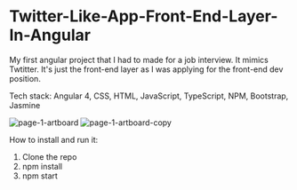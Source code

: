 # Twitter-Like-App-Front-End-Layer-In-Angular
My first angular project that I had to made for a job interview. It mimics Twtitter. It's just the front-end layer as I was applying for the front-end dev position.

Tech stack:
Angular 4, CSS, HTML, JavaScript, TypeScript, NPM, Bootstrap, Jasmine

![page-1-artboard](https://user-images.githubusercontent.com/17829904/31624632-a4372a06-b2a3-11e7-8bde-edf7b19fecf4.png)
![page-1-artboard-copy](https://user-images.githubusercontent.com/17829904/31624633-a45b39fa-b2a3-11e7-94b2-6ab3e7b4b68d.png)

How to install and run it:
1) Clone the repo
2) npm install
3) npm start
